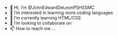 - 👋 Hi, I’m @JohnEdwardDeLeonPSHSSMC
- 👀 I’m interested in learning more coding languages
- 🌱 I’m currently learning HTML/CSS
- 💞️ I’m looking to collaborate on 
- 📫 How to reach me ...

<!---
JohnEdwardDeLeonPSHSSMC/JohnEdwardDeLeonPSHSSMC is a ✨ special ✨ repository because its `README.md` (this file) appears on your GitHub profile.
You can click the Preview link to take a look at your changes.
--->
